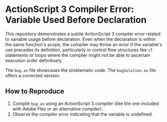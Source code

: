 # ActionScript 3 Compiler Error: Variable Used Before Declaration

This repository demonstrates a subtle ActionScript 3 compiler error related to variable usage before declaration.  Even when the declaration is within the same function's scope, the compiler may throw an error if the variable's use precedes its definition, particularly in control flow structures like `if` statements or loops where the compiler might not be able to ascertain execution order definitively.

The `bug.as` file showcases the problematic code.  The `bugSolution.as` file offers a corrected version.

## How to Reproduce

1. Compile `bug.as` using an ActionScript 3 compiler (like the one included with Adobe Flex or an alternative compiler).
2. Observe the compiler error indicating that the variable is undefined.